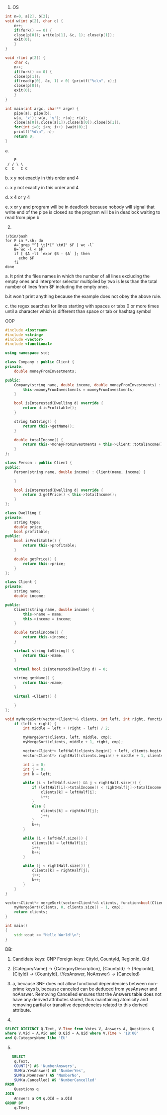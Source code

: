1. OS
```cpp
int n=0, a[2], b[2];
void w(int p[2], char c) {
    n++;
    if(fork() == 0) {
    close(p[0]); write(p[1], &c, 1); close(p[1]);
    exit(0);
    }
}

void r(int p[2]) {
    char c;
    n++;
    if(fork() == 0) {
    close(p[1]);
    if(read(p[0], &c, 1) > 0) {printf("%c\n", c);}
    close(p[0]);
    exit(0);
    }
}

int main(int argc, char** argv) {
    pipe(a); pipe(b);
    w(a, 'x'); w(a, 'y'); r(a); r(a);
    close(a[0]);close(a[1]);close(b[0]);close(b[1]);
    for(int i=0; i<n; i++) {wait(0);}
    printf("%d\n", n);
    return 0;
}
```

a.
```
    P
 / / \ \
C  C   C C
```

b. x y not exactly in this order and 4   

c. x y not exactly in this order and 4

d. x 4 or y 4

e. x or y and program will be in deadlock because nobody will signal that write end of the pipe is closed so the program will be in deadlock waiting to read from pipe b

2. 
```shell
!/bin/bash
for F in *.sh; do
    A=`grep "^[ \t]*[^ \t#]" $F | wc -l`
    B=`wc -l < $F`
    if [ $A –lt `expr $B - $A` ]; then
      echo $F
    fi
done
```

a. It print the files names in which the number of all lines excluding the empty ones and interpretor selector multiplied by two is less than the total number of lines from $F including the empty ones.

b.it won't print anything because the example does not obey the above rule.

c. the regex searches for lines starting with spaces or tabs 0 or more times until a character which is different than space or tab or hashtag symbol

OOP

```cpp
#include <iostream>
#include <string>
#include <vector>
#include <functional>

using namespace std;

class Company : public Client {
private:
	double moneyFromInvestments;

public:
	Company(string name, double income, double moneyFromInvestments) : Client(name, income) {
		this->moneyFromInvestments = moneyFromInvestments;
	}

	bool isInterested(Dwelling d) override {
		return d.isProfitable();
	}

	string toString() {
		return this->getName();
	}

	double totalIncome() {
		return this->moneyFromInvestments + this->Client::totalIncome();
	}
};

class Person : public Client {
public:
	Person(string name, double income) : Client(name, income) {

	}

	bool isInterested(Dwelling d) override {
		return d.getPrice() < this->totalIncome();
	}
};

class Dwelling {
private:
	string type;
	double price;
	bool profitable;
public:
	bool isProfitable() {
		return this->profitable;
	}

	double getPrice() {
		return this->price;
	}
};

class Client {
private:
	string name;
	double income;

public:
	Client(string name, double income) {
		this->name = name;
		this->income = income;
	}

	double totalIncome() {
		return this->income;
	}

	virtual string toString() {
		return this->name;
	}

	virtual bool isInterested(Dwelling d) = 0;

	string getName() {
		return this->name;
	}

	virtual ~Client() {

	}
};

void myMergeSort(vector<Client*>& clients, int left, int right, function<bool(Client*, Client*)> cmp) {
	if (left < right) {
		int middle = left + (right - left) / 2;

		myMergeSort(clients, left, middle, cmp);
		myMergeSort(clients, middle + 1, right, cmp);

		vector<Client*> leftHalf(clients.begin() + left, clients.begin() + middle + 1);
		vector<Client*> rightHalf(clients.begin() + middle + 1, clients.begin() + right + 1);

		int i = 0;
		int j = 0;
		int k = left;

		while (i < leftHalf.size() && j < rightHalf.size()) {
			if (leftHalf[i]->totalIncome() < rightHalf[j]->totalIncome()) {
				clients[k] = leftHalf[i];
				i++;
			}
			else {
				clients[k] = rightHalf[j];
				j++;
			}
			k++;
		}

		while (i < leftHalf.size()) {
			clients[k] = leftHalf[i];
			i++;
			k++;
		}

		while (j < rightHalf.size()) {
			clients[k] = rightHalf[j];
			j++;
			k++;
		}
	}
}

vector<Client*> mergeSort(vector<Client*>& clients, function<bool(Client*, Client*)> cmp) {
	myMergeSort(clients, 0, clients.size() - 1, cmp);
	return clients;
}

int main()
{
	std::cout << "Hello World!\n";
}
```

DB:

1. Candidate keys: CNP
Foreign keys: CityId, CountyId, RegionId, Qid

2. {CategoryName} -> {CategoryDescription}, {CountyId} -> {RegionId}, {CityId} -> {CountyId}, {YesAnswer, NoAnswer} -> {Canceled}

3. a, because 3NF does not allow functional dependencies between non-prime keys
b, because canceled can be deduced from yesAnswer and noAnswer. Removing Cancelled ensures that the Answers table does not have any derived attributes stored, thus maintaining atomicity and removing partial or transitive dependencies related to this derived attribute.

4. 
```sql
SELECT DISTINCT Q.Text, V.Time from Votes V, Answers A, Questions Q
where V.Vid = A.Vid and Q.Qid = A.Qid where V.Time > '18:00'
and Q.CategoryName like 'EU'
```

5. 
```sql
   SELECT
    q.Text,
    COUNT(*) AS 'NumberAnswers',
    SUM(a.YesAnswer) AS 'NumberYes',
    SUM(a.NoAnswer) AS 'NumberNo',
    SUM(a.Cancelled) AS 'NumberCancelled'
FROM
    Questions q
JOIN
    Answers a ON q.QId = a.QId
GROUP BY
    q.Text;
```